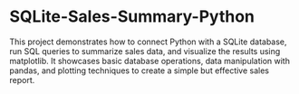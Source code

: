 # SQLite-Sales-Summary-Python
This project demonstrates how to connect Python with a SQLite database, run SQL queries to summarize sales data, and visualize the results using matplotlib. It showcases basic database operations, data manipulation with pandas, and plotting techniques to create a simple but effective sales report. 
